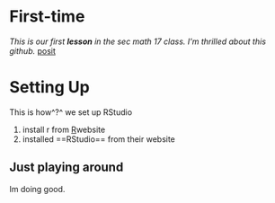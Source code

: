 # First-time
*This is our first **lesson** in the sec math 17 class.  I'm thrilled about this github.*
[posit](https://posit.co)

# Setting Up

This is how^?^ we set up RStudio

1. install r from [R](www.r-project.org)website
2. installed ==RStudio== from their website

## Just playing around

Im doing good.
